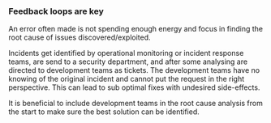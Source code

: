 ### Feedback loops are key

An error often made is not spending enough energy and focus in finding the root cause of issues discovered/exploited.

Incidents get identified by operational monitoring or incident response teams, are send to a security department, and after some analysing are directed to development teams as tickets. The development teams have no knowing of the original incident and cannot put the request in the right perspective. This can lead to sub optimal fixes with undesired side-effects.

It is beneficial to include development teams in the root cause analysis from the start to make sure the best solution can be identified.
